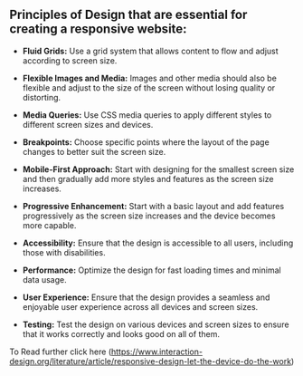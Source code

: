 ## Principles of Design that are essential for creating a responsive website:

- **Fluid Grids:** Use a grid system that allows content to flow and adjust according to screen size.

* **Flexible Images and Media:** Images and other media should also be flexible and adjust to the size of the screen without losing quality or distorting.

+ **Media Queries:** Use CSS media queries to apply different styles to different screen sizes and devices.

- **Breakpoints:** Choose specific points where the layout of the page changes to better suit the screen size.

* **Mobile-First Approach:** Start with designing for the smallest screen size and then gradually add more styles and features as the screen size increases.

+ **Progressive Enhancement:** Start with a basic layout and add features progressively as the screen size increases and the device becomes more capable.

- **Accessibility:** Ensure that the design is accessible to all users, including those with disabilities.

* **Performance:** Optimize the design for fast loading times and minimal data usage.

+ **User Experience:** Ensure that the design provides a seamless and enjoyable user experience across all devices and screen sizes.

- **Testing:** Test the design on various devices and screen sizes to ensure that it works correctly and looks good on all of them.


To Read further click here (https://www.interaction-design.org/literature/article/responsive-design-let-the-device-do-the-work)
